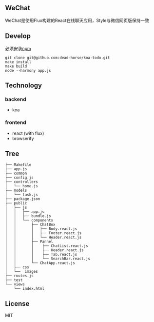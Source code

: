 ## WeChat
WeChat是使用Flux构建的React在线聊天应用，Style与微信网页版保持一致

## Develop
必须安装[npm](https://www.npmjs.org/)
```
git clone git@github.com:dead-horse/koa-todo.git
make install
make build
node --harmony app.js
```

## Technology

### backend

- koa

### frontend

- react (with flux)
- browserify

## Tree

```
├── Makefile
├── app.js
├── common
├── config.js
├── controllers
│   └── home.js
├── models
│   └── task.js
├── package.json
├── public
│   ├── js
│   │   ├── app.js
│   │   ├── bundle.js
│   │   └── components
│   │  	    ├── ChatBox
│   │       │   ├── Body.react.js
│   │       │   ├── Footer.react.js
│   │       │   └── Header.react.js
│   │       ├── Pannel
│   │       │    ├── ChatList.react.js
│   │       │    ├── Header.react.js
│   │       │    ├── Tab.react.js
│   │       │    └── SearchBar.react.js
│   │       └── ChatApp.react.js
│   ├── css 
│   └──  images
├── routes.js
├── test
└── views
    └── index.html
```

## License

MIT